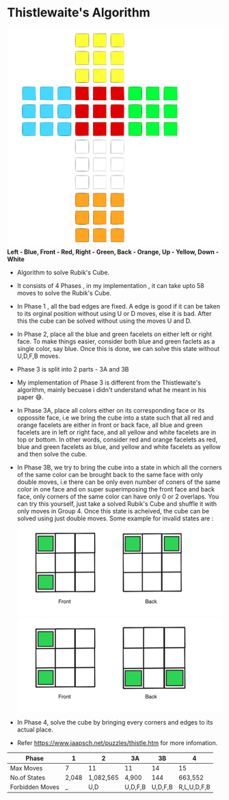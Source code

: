 # Thistlewaite's Algorithm

![alt text](assets/Cube2.png)  
**Left - Blue, Front - Red, Right - Green, Back - Orange, Up - Yellow, Down - White**

- Algorithm to solve Rubik's Cube.

- It consists of 4 Phases , in my implementation , it can take upto 58 moves to solve the Rubik's Cube.

- In Phase 1 , all the bad edges are fixed. A edge is good if it can be taken to its orginal position without using U or D moves, else it is bad. After this the cube can be solved without using the moves U and D.

- In Phase 2, place all the blue and green facelets on either left or right face. To make things easier, consider both blue and green faclets as a single color, say blue. Once this is done, we can solve this state without U,D,F,B moves.

- Phase 3 is split into 2 parts - 3A and 3B

- My implementation of Phase 3 is different from the Thistlewaite's algorithm, mainly becuase i didn't understand what he meant in his paper 😅.

- In Phase 3A, place all colors either on its corresponding face or its oppossite face, i.e we bring the cube into a state such that all red and orange facelets are either in front or back face, all blue and green facelets are in left or right face, and all yellow and white facelets are in top or bottom. In other words, consider red and orange facelets as red, blue and green facelets as blue, and yellow and white facelets as yellow and then solve the cube.

- In Phase 3B, we try to bring the cube into a state in which all the corners of the same color can be brought back to the same face with only double moves, i.e there can be only even number of coners of the same color in one face and on super superimposing the front face and back face, only corners of the same color can have only 0 or 2 overlaps. You can try this yourself, just take a solved Rubik's Cube and shuffle it with only moves in Group 4. Once this state is acheived, the cube can be solved using just double moves. Some example for invalid states are :
  ![alt text](assets/1.png)
  ![alt text](assets/2.png)

- In Phase 4, solve the cube by bringing every corners and edges to its actual place.

- Refer https://www.jaapsch.net/puzzles/thistle.htm for more infomation.

| Phase             | 1     | 2         | 3A      | 3B  | 4           |
| ----------------- | ----- | --------- | ------- | --- | ----------- |
| Max Moves         | 7     | 11        | 11      | 14  | 15          |
| No.of States      | 2,048 | 1,082,565 | 4,900   | 144 | 663,552     |
| Forbidden Moves | \_    | U,D       | U,D,F,B | U,D,F,B | R,L,U,D,F,B |

